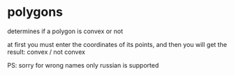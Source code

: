 # polygons
 determines if a polygon is convex or not

 at first you must enter the coordinates of its points, and then you will get the result: convex / not convex
 
 PS: sorry for wrong names
     only russian is supported
